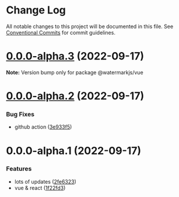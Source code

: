 # Change Log

All notable changes to this project will be documented in this file.
See [Conventional Commits](https://conventionalcommits.org) for commit guidelines.

# [0.0.0-alpha.3](https://github.com/watermarkjs/watermark/compare/v0.0.0-alpha.2...v0.0.0-alpha.3) (2022-09-17)

**Note:** Version bump only for package @watermarkjs/vue





# [0.0.0-alpha.2](https://github.com/watermarkjs/watermark/compare/v0.0.0-alpha.1...v0.0.0-alpha.2) (2022-09-17)


### Bug Fixes

* github action ([3e933f5](https://github.com/watermarkjs/watermark/commit/3e933f5bf4e80330ff96158dccdb7f2f431807eb))





# 0.0.0-alpha.1 (2022-09-17)


### Features

* lots of updates ([2fe6323](https://github.com/watermarkjs/watermark/commit/2fe6323b1a67f326bed9032d19b8fc1820851bdc))
* vue & react ([1f22fd3](https://github.com/watermarkjs/watermark/commit/1f22fd396868b43762959bb416f4661df60b0abf))
